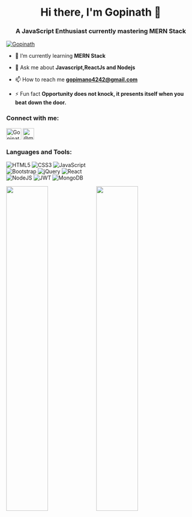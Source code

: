 
<h1 align="center"> Hi there, I'm Gopinath 👋</h1>
<h3 align="center">A JavaScript Enthusiast currently mastering MERN Stack</h3>

<p align="left"> <a href="https://github.com/ryo-ma/github-profile-trophy"><img src="https://github-profile-trophy.vercel.app/?username=GopinathMano" alt="Gopinath" /></a> </p>

- 🌱 I’m currently learning **MERN Stack**

- 💬 Ask me about **Javascript,ReactJs and Nodejs**

- 📫 How to reach me **gopimano4242@gmail.com**

- ⚡ Fun fact **Opportunity does not knock, it presents itself when you beat down the door.**

<h3 align="left">Connect with me:</h3>
<p align="left">
<a href="https://www.linkedin.com/in/gopinath-manohar-a7b548186/" target="blank"><img align="center" src="https://raw.githubusercontent.com/rahuldkjain/github-profile-readme-generator/master/src/images/icons/Social/linked-in-alt.svg" alt="Gopinath" height="30" width="40" /></a>
  <a href="https://www.instagram.com/_thani_oruvan/" target="blank"><img align="center" src="https://cdn-icons-png.flaticon.com/512/1409/1409946.png" alt="@mayublade" height="30" width="30" /></a>
</p>

<h3 align="left">Languages and Tools:</h3>

![HTML5](https://img.shields.io/badge/html5-%23E34F26.svg?style=for-the-badge&logo=html5&logoColor=white)
![CSS3](https://img.shields.io/badge/css3-%231572B6.svg?style=for-the-badge&logo=css3&logoColor=white)
![JavaScript](https://img.shields.io/badge/javascript-%23323330.svg?style=for-the-badge&logo=javascript&logoColor=%23F7DF1E)<br/>
![Bootstrap](https://img.shields.io/badge/bootstrap-%23563D7C.svg?style=for-the-badge&logo=bootstrap&logoColor=white)
![jQuery](https://img.shields.io/badge/jquery-%230769AD.svg?style=for-the-badge&logo=jquery&logoColor=white)
![React](https://img.shields.io/badge/react-%2320232a.svg?style=for-the-badge&logo=react&logoColor=%2361DAFB)<br/>
![NodeJS](https://img.shields.io/badge/node.js-6DA55F?style=for-the-badge&logo=node.js&logoColor=white)
![JWT](https://img.shields.io/badge/JWT-black?style=for-the-badge&logo=JSON%20web%20tokens)
![MongoDB](https://img.shields.io/badge/MongoDB-%234ea94b.svg?style=for-the-badge&logo=mongodb&logoColor=white)





<p> <img align="left" width="47%" src ="https://github-readme-stats.vercel.app/api?username=GopinathMano&show_icons=true&theme=radical"/> </p>
<p><img align="left" width="47%" src ="https://github-readme-stats.vercel.app/api/top-langs/?username=GopinathMano&layout=compact)](https://github.com/anuraghazra/github-readme-stats"/></p> 














